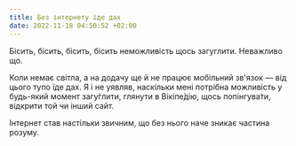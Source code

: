```yaml
---
title: Без інтернету їде дах
date: 2022-11-18 04:50:52 +02:00
---
```


Бісить, бісить, бісить, бісить неможливість щось загуглити.
Неважливо що.

Коли немає світла, а на додачу ще й не працює мобільний зв'язок —
від цього тупо їде дах. Я і не уявляв, наскільки мені потрібна можливість
у будь-який момент загу́глити, глянути в Вікіпе́дію, щось попінгува́ти,
відкрити той чи інший сайт.

Інтернет став настільки звичним, що без нього наче зникає частина розуму.
